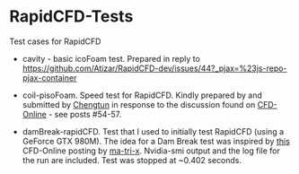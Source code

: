 # RapidCFD-Tests
Test cases for RapidCFD

- cavity - basic icoFoam test. Prepared in reply to https://github.com/Atizar/RapidCFD-dev/issues/44?_pjax=%23js-repo-pjax-container

- coil-pisoFoam. Speed test for RapidCFD. Kindly prepared by and submitted by [Chengtun](https://www.cfd-online.com/Forums/members/chengtun.html) in response to the discussion found on [CFD-Online](https://www.cfd-online.com/Forums/openfoam-community-contributions/170410-discussion-thread-how-install-use-rapidcfd-3.html)  - see posts #54-57.

- damBreak-rapidCFD. Test that I used to initially test RapidCFD (using a GeForce GTX 980M). 
The idea for a Dam Break test was inspired by [this](https://www.cfd-online.com/Forums/openfoam-installation/178078-comparison-openfoam-i7-xeon-32-cores-xeon-phi-knights-landing-tesla-k20m.html) CFD-Online posting by [ma-tri-x](https://www.cfd-online.com/Forums/members/ma-tri-x.html). Nvidia-smi output and the log file for the run are included. Test was stopped at ~0.402 seconds.


